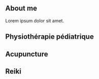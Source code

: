 ## About me

<p class="ASDF">Lorem ipsum dolor sit amet.</p>

## Physiothérapie pédiatrique

## Acupuncture

## Reiki
